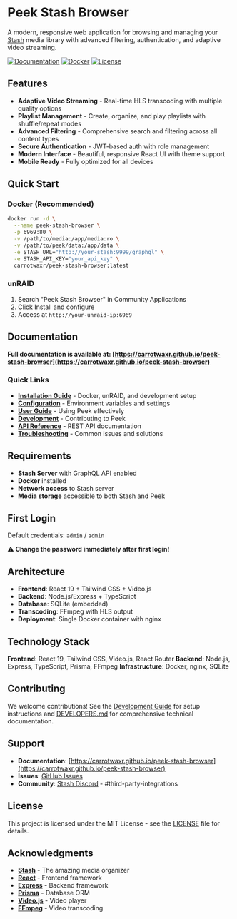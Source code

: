 # Peek Stash Browser

A modern, responsive web application for browsing and managing your [Stash](https://github.com/stashapp/stash) media library with advanced filtering, authentication, and adaptive video streaming.

[![Documentation](https://img.shields.io/badge/docs-mkdocs-blue)](https://carrotwaxr.github.io/peek-stash-browser)
[![Docker](https://img.shields.io/badge/docker-hub-blue)](https://hub.docker.com/r/carrotwaxr/peek-stash-browser)
[![License](https://img.shields.io/badge/license-MIT-green)](LICENSE)

## Features

- **Adaptive Video Streaming** - Real-time HLS transcoding with multiple quality options
- **Playlist Management** - Create, organize, and play playlists with shuffle/repeat modes
- **Advanced Filtering** - Comprehensive search and filtering across all content types
- **Secure Authentication** - JWT-based auth with role management
- **Modern Interface** - Beautiful, responsive React UI with theme support
- **Mobile Ready** - Fully optimized for all devices

## Quick Start

### Docker (Recommended)

```bash
docker run -d \
  --name peek-stash-browser \
  -p 6969:80 \
  -v /path/to/media:/app/media:ro \
  -v /path/to/peek/data:/app/data \
  -e STASH_URL="http://your-stash:9999/graphql" \
  -e STASH_API_KEY="your_api_key" \
  carrotwaxr/peek-stash-browser:latest
```

### unRAID

1. Search "Peek Stash Browser" in Community Applications
2. Click Install and configure
3. Access at `http://your-unraid-ip:6969`

## Documentation

**Full documentation is available at: [https://carrotwaxr.github.io/peek-stash-browser](https://carrotwaxr.github.io/peek-stash-browser)**

### Quick Links

- **[Installation Guide](https://carrotwaxr.github.io/peek-stash-browser/getting-started/installation/)** - Docker, unRAID, and development setup
- **[Configuration](https://carrotwaxr.github.io/peek-stash-browser/getting-started/configuration/)** - Environment variables and settings
- **[User Guide](https://carrotwaxr.github.io/peek-stash-browser/user-guide/video-playback/)** - Using Peek effectively
- **[Development](https://carrotwaxr.github.io/peek-stash-browser/development/setup/)** - Contributing to Peek
- **[API Reference](https://carrotwaxr.github.io/peek-stash-browser/development/api-reference/)** - REST API documentation
- **[Troubleshooting](https://carrotwaxr.github.io/peek-stash-browser/reference/troubleshooting/)** - Common issues and solutions

## Requirements

- **Stash Server** with GraphQL API enabled
- **Docker** installed
- **Network access** to Stash server
- **Media storage** accessible to both Stash and Peek

## First Login

Default credentials: `admin` / `admin`

**⚠️ Change the password immediately after first login!**

## Architecture

- **Frontend**: React 19 + Tailwind CSS + Video.js
- **Backend**: Node.js/Express + TypeScript
- **Database**: SQLite (embedded)
- **Transcoding**: FFmpeg with HLS output
- **Deployment**: Single Docker container with nginx

## Technology Stack

**Frontend**: React 19, Tailwind CSS, Video.js, React Router
**Backend**: Node.js, Express, TypeScript, Prisma, FFmpeg
**Infrastructure**: Docker, nginx, SQLite

## Contributing

We welcome contributions! See the [Development Guide](https://carrotwaxr.github.io/peek-stash-browser/development/setup/) for setup instructions and [DEVELOPERS.md](DEVELOPERS.md) for comprehensive technical documentation.

## Support

- **Documentation**: [https://carrotwaxr.github.io/peek-stash-browser](https://carrotwaxr.github.io/peek-stash-browser)
- **Issues**: [GitHub Issues](https://github.com/carrotwaxr/peek-stash-browser/issues)
- **Community**: [Stash Discord](https://discord.gg/2TsNFKt) - #third-party-integrations

## License

This project is licensed under the MIT License - see the [LICENSE](LICENSE) file for details.

## Acknowledgments

- **[Stash](https://github.com/stashapp/stash)** - The amazing media organizer
- **[React](https://reactjs.org/)** - Frontend framework
- **[Express](https://expressjs.com/)** - Backend framework
- **[Prisma](https://prisma.io/)** - Database ORM
- **[Video.js](https://videojs.com/)** - Video player
- **[FFmpeg](https://ffmpeg.org/)** - Video transcoding
